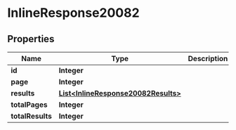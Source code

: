 
# InlineResponse20082

## Properties
Name | Type | Description | Notes
------------ | ------------- | ------------- | -------------
**id** | **Integer** |  |  [optional]
**page** | **Integer** |  |  [optional]
**results** | [**List&lt;InlineResponse20082Results&gt;**](InlineResponse20082Results.md) |  |  [optional]
**totalPages** | **Integer** |  |  [optional]
**totalResults** | **Integer** |  |  [optional]



